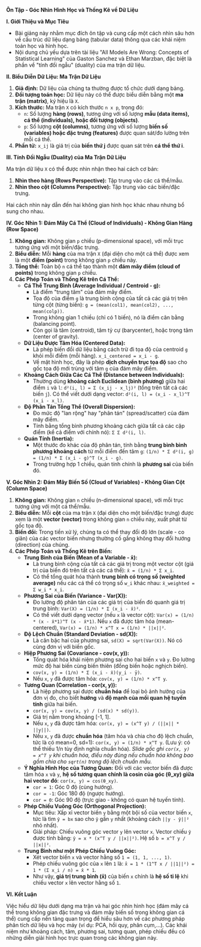 **Ôn Tập - Góc Nhìn Hình Học và Thống Kê về Dữ Liệu**

**I. Giới Thiệu và Mục Tiêu**

*   Bài giảng này nhằm mục đích ôn tập và cung cấp một cách nhìn sâu hơn về cấu trúc dữ liệu dạng bảng (tabular data) thông qua các khái niệm toán học và hình học.
*   Nội dung chủ yếu dựa trên tài liệu "All Models Are Wrong: Concepts of Statistical Learning" của Gaston Sanchez và Ethan Marzban, đặc biệt là phần về "tính đối ngẫu" (duality) của ma trận dữ liệu.

**II. Biểu Diễn Dữ Liệu: Ma Trận Dữ Liệu**

1.  **Giả định:** Dữ liệu của chúng ta thường được tổ chức dưới dạng bảng.
2.  **Đối tượng toán học:** Dữ liệu này có thể được biểu diễn bằng một **ma trận (matrix)**, ký hiệu là `X`.
3.  **Kích thước:** Ma trận `X` có kích thước `n x p`, trong đó:
    *   `n`: Số lượng **hàng (rows)**, tương ứng với số lượng **mẫu (data items), cá thể (individuals), hoặc đối tượng (objects)**.
    *   `p`: Số lượng **cột (columns)**, tương ứng với số lượng **biến số (variables) hoặc đặc trưng (features)** được quan sát/đo lường trên mỗi cá thể.
4.  **Phần tử:** `x_ij` là giá trị của **biến thứ j** được quan sát trên **cá thể thứ i**.

**III. Tính Đối Ngẫu (Duality) của Ma Trận Dữ Liệu**

Ma trận dữ liệu `X` có thể được nhìn nhận theo hai cách cơ bản:

1.  **Nhìn theo hàng (Rows Perspective):** Tập trung vào các cá thể/mẫu.
2.  **Nhìn theo cột (Columns Perspective):** Tập trung vào các biến/đặc trưng.

Hai cách nhìn này dẫn đến hai không gian hình học khác nhau nhưng bổ sung cho nhau.

**IV. Góc Nhìn 1: Đám Mây Cá Thể (Cloud of Individuals) - Không Gian Hàng (Row Space)**

1.  **Không gian:** Không gian `p` chiều (p-dimensional space), với mỗi trục tương ứng với một biến/đặc trưng.
2.  **Biểu diễn:** Mỗi **hàng** của ma trận `X` (đại diện cho một cá thể) được xem là một **điểm (point)** trong không gian `p` chiều này.
3.  **Tổng thể:** Toàn bộ `n` cá thể tạo thành một **đám mây điểm (cloud of points)** trong không gian `p` chiều.
4.  **Các Phép Toán và Thống Kê trên Cá Thể:**
    *   **Cá Thể Trung Bình (Average Individual / Centroid - g):**
        *   Là điểm "trung tâm" của đám mây điểm.
        *   Tọa độ của điểm `g` là trung bình cộng của tất cả các giá trị trên từng cột (từng biến): `g = (mean(col1), mean(col2), ..., mean(colp))`.
        *   Trong không gian 1 chiều (chỉ có 1 biến), nó là điểm cân bằng (balancing point).
        *   Còn gọi là tâm (centroid), tâm tỷ cự (barycenter), hoặc trọng tâm (center of gravity).
    *   **Dữ Liệu Được Tâm Hóa (Centered Data):**
        *   Là phép biến đổi dữ liệu bằng cách trừ đi tọa độ của centroid `g` khỏi mỗi điểm (mỗi hàng). `x_i_centered = x_i - g`.
        *   Về mặt hình học, đây là phép **dịch chuyển trục tọa độ** sao cho gốc tọa độ mới trùng với tâm `g` của đám mây điểm.
    *   **Khoảng Cách Giữa Các Cá Thể (Distance between Individuals):**
        *   Thường dùng **khoảng cách Euclidean (bình phương)** giữa hai điểm `i` và `l`: `d²(i, l) = Σ (x_ij - x_lj)²` (tổng trên tất cả các biến `j`). Có thể viết dưới dạng vector: `d²(i, l) = (x_i - x_l)^T (x_i - x_l)`.
    *   **Độ Phân Tán Tổng Thể (Overall Dispersion):**
        *   Đo mức độ "lan rộng" hay "phân tán" (spread/scatter) của đám mây điểm.
        *   Tính bằng tổng bình phương khoảng cách giữa tất cả các cặp điểm (kể cả điểm với chính nó): `Σ Σ d²(i, l)`.
    *   **Quán Tính (Inertia):**
        *   Một thước đo khác của độ phân tán, tính bằng **trung bình bình phương khoảng cách** từ mỗi điểm đến tâm `g`: `(1/n) * Σ d²(i, g) = (1/n) * Σ (x_i - g)^T (x_i - g)`.
        *   Trong trường hợp 1 chiều, quán tính chính là **phương sai** của biến đó.

**V. Góc Nhìn 2: Đám Mây Biến Số (Cloud of Variables) - Không Gian Cột (Column Space)**

1.  **Không gian:** Không gian `n` chiều (n-dimensional space), với mỗi trục tương ứng với một cá thể/mẫu.
2.  **Biểu diễn:** Mỗi **cột** của ma trận `X` (đại diện cho một biến/đặc trưng) được xem là một **vector (vector)** trong không gian `n` chiều này, xuất phát từ gốc tọa độ.
3.  **Biến đổi:** Trong tiền xử lý, chúng ta có thể thay đổi độ lớn (scale - co giãn) của các vector biến nhưng thường cố gắng không thay đổi hướng (direction) của chúng.
4.  **Các Phép Toán và Thống Kê trên Biến:**
    *   **Trung Bình của Biến (Mean of a Variable - x̄):**
        *   Là trung bình cộng của tất cả các giá trị trong một vector cột (giá trị của biến đó trên tất cả các cá thể): `x̄ = (1/n) * Σ x_i`.
        *   Có thể tổng quát hóa thành **trung bình có trọng số (weighted average)** nếu các cá thể có trọng số `w_i` khác nhau: `x̄_weighted = Σ w_i * x_i`.
    *   **Phương Sai của Biến (Variance - Var(X)):**
        *   Đo lường độ phân tán của các giá trị của biến đó quanh giá trị trung bình: `Var(X) = (1/n) * Σ (x_i - x̄)²`.
        *   Có thể viết dưới dạng vector (nếu `x` là vector cột): `Var(x) = (1/n) * (x - x̄*1)^T (x - x̄*1)`. Nếu `x` đã được tâm hóa (mean-centered), `Var(x) = (1/n) * x^T x = (1/n) * ||x||²`.
    *   **Độ Lệch Chuẩn (Standard Deviation - sd(X)):**
        *   Là căn bậc hai của phương sai, `sd(X) = sqrt(Var(X))`. Nó có cùng đơn vị với biến gốc.
    *   **Hiệp Phương Sai (Covariance - cov(x, y)):**
        *   Tổng quát hóa khái niệm phương sai cho hai biến `x` và `y`. Đo lường mức độ hai biến cùng biến thiên (đồng biến hoặc nghịch biến).
        *   `cov(x, y) = (1/n) * Σ (x_i - x̄)(y_i - ȳ)`.
        *   Nếu `x`, `y` đã được tâm hóa: `cov(x, y) = (1/n) * x^T y`.
    *   **Tương Quan (Correlation - cor(x, y)):**
        *   Là hiệp phương sai được **chuẩn hóa** để loại bỏ ảnh hưởng của đơn vị đo, cho biết **hướng** và **độ mạnh của mối quan hệ tuyến tính** giữa hai biến.
        *   `cor(x, y) = cov(x, y) / (sd(x) * sd(y))`.
        *   Giá trị nằm trong khoảng [-1, 1].
        *   Nếu `x`, `y` đã được tâm hóa: `cor(x, y) = (x^T y) / (||x|| * ||y||)`.
        *   Nếu `x`, `y` đã được **chuẩn hóa** (tâm hóa và chia cho độ lệch chuẩn, tức là có mean=0, sd=1): `cor(x, y) = (1/n) * x^T y`. (Lưu ý: có thể thiếu 1/n tùy định nghĩa chuẩn hóa). *Slide gốc ghi `cor(x, y) = x^T y` khi chuẩn hóa, điều này đúng nếu chuẩn hóa không bao gồm chia cho `sqrt(n)` trong độ lệch chuẩn mẫu.*
    *   **Ý Nghĩa Hình Học của Tương Quan:** Đối với các vector biến đã được tâm hóa `x` và `y`, **hệ số tương quan chính là cosin của góc (θ_xy) giữa hai vector đó**: `cor(x, y) = cos(θ_xy)`.
        *   `cor = 1`: Góc 0 độ (cùng hướng).
        *   `cor = -1`: Góc 180 độ (ngược hướng).
        *   `cor = 0`: Góc 90 độ (trực giao - không có quan hệ tuyến tính).
    *   **Phép Chiếu Vuông Góc (Orthogonal Projection):**
        *   Mục tiêu: Xấp xỉ vector biến `y` bằng một bội số của vector biến `x`, tức là tìm `ŷ = bx` sao cho `ŷ` gần `y` nhất (khoảng cách `||y - ŷ||²` nhỏ nhất).
        *   Giải pháp: Chiếu vuông góc vector `y` lên vector `x`. Vector chiếu `ŷ` được tính bằng: `ŷ = x * (x^T y / ||x||²)`. Hệ số `b = x^T y / ||x||²`.
    *   **Trung Bình như một Phép Chiếu Vuông Góc:**
        *   Xét vector biến `x` và vector hằng số `1 = (1, 1, ..., 1)`.
        *   Phép chiếu vuông góc của `x` lên `1` là: `x̂ = 1 * (1^T x / ||1||²) = 1 * (Σ x_i / n) = x̄ * 1`.
        *   Như vậy, **giá trị trung bình (x̄)** của biến `x` chính là **hệ số tỉ lệ** khi chiếu vector `x` lên vector hằng số `1`.

**VI. Kết Luận**

Việc hiểu dữ liệu dưới dạng ma trận và hai góc nhìn hình học (đám mây cá thể trong không gian đặc trưng và đám mây biến số trong không gian cá thể) cung cấp nền tảng quan trọng để hiểu sâu hơn về các phương pháp phân tích dữ liệu và học máy (ví dụ: PCA, hồi quy, phân cụm,...). Các khái niệm như khoảng cách, tâm, phương sai, tương quan, phép chiếu đều có những diễn giải hình học trực quan trong các không gian này.